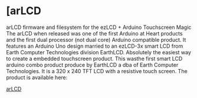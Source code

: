 [arLCD
=====

arLCD firmware and filesystem for the ezLCD + Arduino Touchscreen Magic
The arLCD when released was one of the first Arduino at Heart products and the first dual processor (not dual core) Arduino compatible product. It features an Arduino Uno design married to an ezLCD-3x smart LCD from Earth Computer Technologies division EarthLCD. Absolutely the easiest way to create a embedded touchscreen product. This wasthe first smart LCD arduino combo product produce by EarthLCD a dba of Earth Computer Technologies. It is a 320 x 240 TFT LCD with a resistive touch screen. The product is available here:

[arLCD](https://earthlcd.com/products/arlcd)


